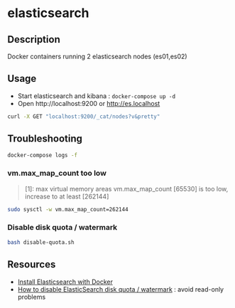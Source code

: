 # elasticsearch

## Description

Docker containers running 2 elasticsearch nodes (es01,es02)

## Usage

* Start elasticsearch and kibana : `docker-compose up -d`
* Open http://localhost:9200 or http://es.localhost

```bash
curl -X GET "localhost:9200/_cat/nodes?v&pretty"
```

## Troubleshooting

```bash
docker-compose logs -f
```

### vm.max_map_count too low

> [1]: max virtual memory areas vm.max_map_count [65530] is too low, increase to at least [262144]

```bash
sudo sysctl -w vm.max_map_count=262144
```

### Disable disk quota / watermark

```bash
bash disable-quota.sh
```

## Resources

* [Install Elasticsearch with Docker](https://www.elastic.co/guide/en/elasticsearch/reference/current/docker.html#docker)
* [How to disable ElasticSearch disk quota / watermark](https://techoverflow.net/2019/04/17/how-to-disable-elasticsearch-disk-quota-watermark/) : avoid read-only problems

